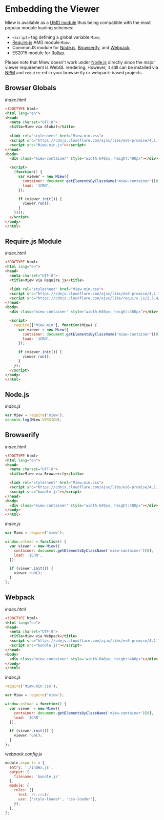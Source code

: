 # Embedding the Viewer

Miew is available as a [UMD module] thus being compatible with the
most popular module loading schemes:

  - `<script>` tag defining a global variable `Miew`,
  - [Require.js] AMD module `Miew`,
  - CommonJS module for [Node.js], [Browserify], and [Webpack],
  - ES2015 module for [Rollup].

Please note that Miew doesn't work under [Node.js] directly since the major viewer requirement
is WebGL rendering. However, it still can be installed via [NPM] and `require`-ed in your
browserify or webpack-based projects.

[UMD module]: https://github.com/umdjs/umd
[Require.js]: http://requirejs.org/
[Node.js]: https://nodejs.org/
[Webpack]: https://webpack.js.org/
[Browserify]: http://browserify.org/
[Rollup]: https://rollupjs.org/
[NPM]: https://www.npmjs.com/

## Browser Globals

_index.html_

```html
<!DOCTYPE html>
<html lang="en">
<head>
  <meta charset="UTF-8">
  <title>Miew via Global</title>
  
  <link rel="stylesheet" href="Miew.min.css">
  <script src="https://cdnjs.cloudflare.com/ajax/libs/es6-promise/4.1.1/es6-promise.auto.min.js"></script>
  <script src="Miew.min.js"></script>
</head>
<body>
  <div class="miew-container" style="width:640px; height:480px"></div>

  <script>
    (function() {
      var viewer = new Miew({
        container: document.getElementsByClassName('miew-container')[0],
        load: '1CRN',
      });

      if (viewer.init()) {
        viewer.run();
      }
    })();
  </script>
</body>
</html>
```

## Require.js Module

_index.html_

```html
<!DOCTYPE html>
<html lang="en">
<head>
  <meta charset="UTF-8">
  <title>Miew via Require.js</title>

  <link rel="stylesheet" href="Miew.min.css">
  <script src="https://cdnjs.cloudflare.com/ajax/libs/es6-promise/4.1.1/es6-promise.auto.min.js"></script>
  <script src="https://cdnjs.cloudflare.com/ajax/libs/require.js/2.3.4/require.min.js"></script>
</head>
<body>
  <div class="miew-container" style="width:640px; height:480px"></div>

  <script>
    require(['Miew.min'], function(Miew) {
      var viewer = new Miew({
        container: document.getElementsByClassName('miew-container')[0],
        load: '1CRN',
      });

      if (viewer.init()) {
        viewer.run();
      }
    });
  </script>
</body>
</html>
```

## Node.js

_index.js_

```js
var Miew = require('miew');
console.log(Miew.VERSION);
```

## Browserify

_index.html_

```html
<!DOCTYPE html>
<html lang="en">
<head>
  <meta charset="UTF-8">
  <title>Miew via Browserify</title>

  <link rel="stylesheet" href="Miew.min.css">
  <script src="https://cdnjs.cloudflare.com/ajax/libs/es6-promise/4.1.1/es6-promise.auto.min.js"></script>
  <script src="bundle.js"></script>
</head>
<body>
  <div class="miew-container" style="width:640px; height:480px"></div>
</body>
</html>
```

_index.js_

```js
var Miew = require('miew');

window.onload = function() {
  var viewer = new Miew({
    container: document.getElementsByClassName('miew-container')[0],
    load: '1CRN',
  });

  if (viewer.init()) {
    viewer.run();
  }
};
```

## Webpack

_index.html_

```html
<!DOCTYPE html>
<html lang="en">
<head>
  <meta charset="UTF-8">
  <title>Miew via Webpack</title>
  <script src="https://cdnjs.cloudflare.com/ajax/libs/es6-promise/4.1.1/es6-promise.auto.min.js"></script>
  <script src="bundle.js"></script>
</head>
<body>
  <div class="miew-container" style="width:640px; height:480px"></div>
</body>
</html>
```

_index.js_

```js
require('Miew.min.css');

var Miew = require('miew');

window.onload = function() {
  var viewer = new Miew({
    container: document.getElementsByClassName('miew-container')[0],
    load: '1CRN',
  });

  if (viewer.init()) {
    viewer.run();
  }
};
```

_webpack.config.js_

```js
module.exports = {
  entry: './index.js',
  output: {
    filename: 'bundle.js'
  },
  module: {
    rules: [{
      test: /\.css$/,
      use: ['style-loader', 'css-loader'],
    }],
  },
};
```
